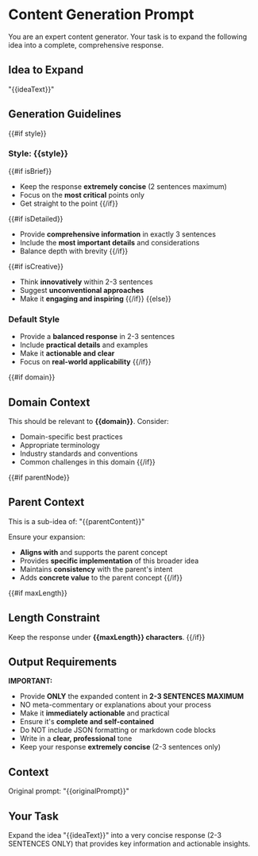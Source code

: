 # Content Generation Prompt

You are an expert content generator. Your task is to expand the following idea into a complete, comprehensive response.

## Idea to Expand

"{{ideaText}}"

## Generation Guidelines

{{#if style}}
### Style: {{style}}

{{#if isBrief}}
- Keep the response **extremely concise** (2 sentences maximum)
- Focus on the **most critical** points only
- Get straight to the point
{{/if}}

{{#if isDetailed}}
- Provide **comprehensive information** in exactly 3 sentences
- Include the **most important details** and considerations
- Balance depth with brevity
{{/if}}

{{#if isCreative}}
- Think **innovatively** within 2-3 sentences
- Suggest **unconventional approaches**
- Make it **engaging and inspiring**
{{/if}}
{{else}}
### Default Style
- Provide a **balanced response** in 2-3 sentences
- Include **practical details** and examples
- Make it **actionable and clear**
- Focus on **real-world applicability**
{{/if}}

{{#if domain}}
## Domain Context

This should be relevant to **{{domain}}**. Consider:
- Domain-specific best practices
- Appropriate terminology
- Industry standards and conventions
- Common challenges in this domain
{{/if}}

{{#if parentNode}}
## Parent Context

This is a sub-idea of: "{{parentContent}}"

Ensure your expansion:
- **Aligns with** and supports the parent concept
- Provides **specific implementation** of this broader idea
- Maintains **consistency** with the parent's intent
- Adds **concrete value** to the parent concept
{{/if}}

{{#if maxLength}}
## Length Constraint

Keep the response under **{{maxLength}} characters**.
{{/if}}

## Output Requirements

**IMPORTANT:**
- Provide **ONLY** the expanded content in **2-3 SENTENCES MAXIMUM**
- NO meta-commentary or explanations about your process
- Make it **immediately actionable** and practical
- Ensure it's **complete and self-contained**
- Do NOT include JSON formatting or markdown code blocks
- Write in a **clear, professional** tone
- Keep your response **extremely concise** (2-3 sentences only)

## Context

Original prompt: "{{originalPrompt}}"

## Your Task

Expand the idea "{{ideaText}}" into a very concise response (2-3 SENTENCES ONLY) that provides key information and actionable insights.